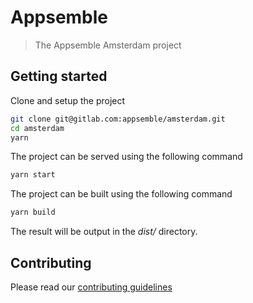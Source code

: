 # Appsemble

> The Appsemble Amsterdam project

## Getting started

Clone and setup the project

```sh
git clone git@gitlab.com:appsemble/amsterdam.git
cd amsterdam
yarn
```

The project can be served using the following command

```sh
yarn start
```

The project can be built using the following command

```sh
yarn build
```

The result will be output in the *dist/* directory.

## Contributing

Please read our [contributing guidelines](./CONTRIBUTING.md)
